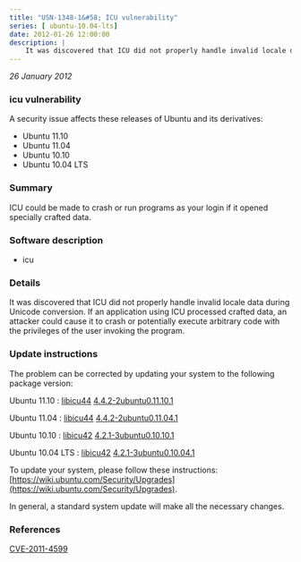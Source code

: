 ```yaml
---
title: "USN-1348-1&#58; ICU vulnerability"
series: [ ubuntu-10.04-lts]
date: 2012-01-26 12:00:00
description: |
    It was discovered that ICU did not properly handle invalid locale data during Unicode conversion. If an application using ICU processed crafted data, an attacker could cause it to crash or potentially execute arbitrary code with the privileges of the user invoking the program. 
--- 
```

 
 

*26 January 2012*

### icu vulnerability

A security issue affects these releases of Ubuntu and its derivatives:

* Ubuntu 11.10
* Ubuntu 11.04
* Ubuntu 10.10
* Ubuntu 10.04 LTS

### Summary

ICU could be made to crash or run programs as your login if it opened specially crafted data.

### Software description

* icu 

### Details

It was discovered that ICU did not properly handle invalid locale data during Unicode conversion. If an application using ICU processed crafted data, an attacker could cause it to crash or potentially execute arbitrary code with the privileges of the user invoking the program. 

### Update instructions

The problem can be corrected by updating your system to the following package version:

Ubuntu 11.10
 : [libicu44](https://launchpad.net/ubuntu/+source/icu) <span> [4.4.2-2ubuntu0.11.10.1](https://launchpad.net/ubuntu/+source/icu/4.4.2-2ubuntu0.11.10.1) </span> 

Ubuntu 11.04
 : [libicu44](https://launchpad.net/ubuntu/+source/icu) <span> [4.4.2-2ubuntu0.11.04.1](https://launchpad.net/ubuntu/+source/icu/4.4.2-2ubuntu0.11.04.1) </span> 

Ubuntu 10.10
 : [libicu42](https://launchpad.net/ubuntu/+source/icu) <span> [4.2.1-3ubuntu0.10.10.1](https://launchpad.net/ubuntu/+source/icu/4.2.1-3ubuntu0.10.10.1) </span> 

Ubuntu 10.04 LTS
 : [libicu42](https://launchpad.net/ubuntu/+source/icu) <span> [4.2.1-3ubuntu0.10.04.1](https://launchpad.net/ubuntu/+source/icu/4.2.1-3ubuntu0.10.04.1) </span> 

To update your system, please follow these instructions: [https://wiki.ubuntu.com/Security/Upgrades](https://wiki.ubuntu.com/Security/Upgrades).

In general, a standard system update will make all the necessary changes. 

### References

 
 [CVE-2011-4599](http://people.ubuntu.com/~ubuntu-security/cve/CVE-2011-4599)
 

